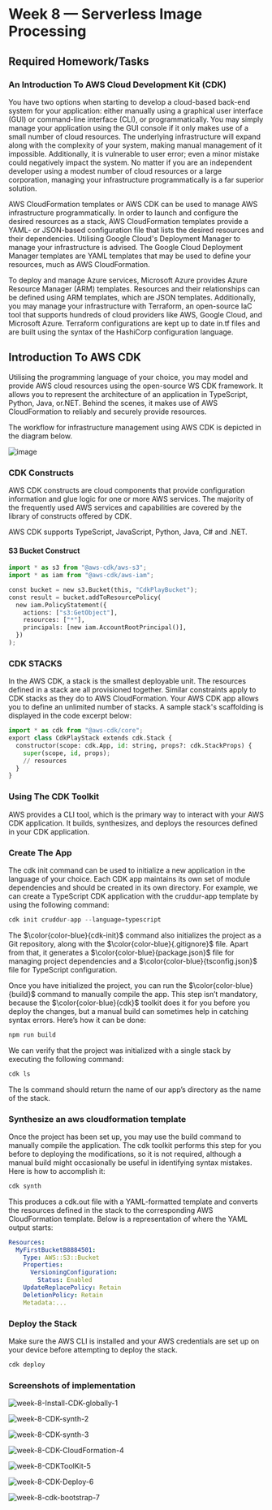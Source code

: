 # Week 8 — Serverless Image Processing

## Required Homework/Tasks

### An Introduction To AWS Cloud Development Kit (CDK)

You have two options when starting to develop a cloud-based back-end system for your application: either manually using a graphical user interface (GUI) or command-line interface (CLI), or programmatically. You may simply manage your application using the GUI console if it only makes use of a small number of cloud resources. The underlying infrastructure will expand along with the complexity of your system, making manual management of it impossible. Additionally, it is vulnerable to user error; even a minor mistake could negatively impact the system. No matter if you are an independent developer using a modest number of cloud resources or a large corporation, managing your infrastructure programmatically is a far superior solution.


AWS CloudFormation templates or AWS CDK can be used to manage AWS infrastructure programmatically. In order to launch and configure the desired resources as a stack, AWS CloudFormation templates provide a YAML- or JSON-based configuration file that lists the desired resources and their dependencies. Utilising Google Cloud's Deployment Manager to manage your infrastructure is advised. The Google Cloud Deployment Manager templates are YAML templates that may be used to define your resources, much as AWS CloudFormation.

To deploy and manage Azure services, Microsoft Azure provides Azure Resource Manager (ARM) templates. Resources and their relationships can be defined using ARM templates, which are JSON templates. Additionally, you may manage your infrastructure with Terraform, an open-source IaC tool that supports hundreds of cloud providers like AWS, Google Cloud, and Microsoft Azure. Terraform configurations are kept up to date in.tf files and are built using the syntax of the HashiCorp configuration language.


## Introduction To AWS CDK

Utilising the programming language of your choice, you may model and provide AWS cloud resources using the open-source WS CDK framework. It allows you to represent the architecture of an application in TypeScript, Python, Java, or.NET. Behind the scenes, it makes use of AWS CloudFormation to reliably and securely provide resources.

The workflow for infrastructure management using AWS CDK is depicted in the diagram below.

![image](https://user-images.githubusercontent.com/88502375/234672996-77ad96fc-fffc-41f9-b3e7-b2ceb6bbfd85.png)


### CDK Constructs
AWS CDK constructs are cloud components that provide configuration information and glue logic for one or more AWS services. The majority of the frequently used AWS services and capabilities are covered by the library of constructs offered by CDK. 

AWS CDK supports TypeScript, JavaScript, Python, Java, C# and .NET.

#### S3 Bucket Construct 

```py
import * as s3 from "@aws-cdk/aws-s3";
import * as iam from "@aws-cdk/aws-iam";

const bucket = new s3.Bucket(this, "CdkPlayBucket");
const result = bucket.addToResourcePolicy(
  new iam.PolicyStatement({
    actions: ["s3:GetObject"],
    resources: ["*"],
    principals: [new iam.AccountRootPrincipal()],
  })
);
```

### CDK STACKS
In the AWS CDK, a stack is the smallest deployable unit. The resources defined in a stack are all provisioned together. Similar constraints apply to CDK stacks as they do to AWS CloudFormation. Your AWS CDK app allows you to define an unlimited number of stacks. A sample stack's scaffolding is displayed in the code excerpt below:

```py
import * as cdk from "@aws-cdk/core";
export class CdkPlayStack extends cdk.Stack {
  constructor(scope: cdk.App, id: string, props?: cdk.StackProps) {
    super(scope, id, props);
    // resources
  }
}
```

### Using The CDK Toolkit 

AWS provides a CLI tool, which is the primary way to interact with your AWS CDK application. It builds, synthesizes, and deploys the resources defined in your CDK application.

### Create The App
The cdk init command can be used to initialize a new application in the language of your choice. Each CDK app maintains its own set of module dependencies and should be created in its own directory. For example, we can create a TypeScript CDK application with the cruddur-app template by using the following command:

```py
cdk init cruddur-app --language=typescript
```

The $\color{color-blue}{cdk-init}$ command also initializes the project as a Git repository, along with the $\color{color-blue}{.gitignore}$ file. Apart from that, it generates a $\color{color-blue}{package.json}$ file for managing project dependencies and a $\color{color-blue}{tsconfig.json}$ file for TypeScript configuration.

Once you have initialized the project, you can run the $\color{color-blue}{build}$ command to manually compile the app. This step isn’t mandatory, because the $\color{color-blue}{cdk}$ toolkit does it for you before you deploy the changes, but a manual build can sometimes help in catching syntax errors. Here’s how it can be done:

```py
npm run build
```

We can verify that the project was initialized with a single stack by executing the following command:

```py
cdk ls
```
The ls command should return the name of our app’s directory as the name of the stack.


### Synthesize an aws cloudformation template

Once the project has been set up, you may use the build command to manually compile the application. The cdk toolkit performs this step for you before to deploying the modifications, so it is not required, although a manual build might occasionally be useful in identifying syntax mistakes. Here is how to accomplish it:

```py
cdk synth
```

This produces a cdk.out file with a YAML-formatted template and converts the resources defined in the stack to the corresponding AWS CloudFormation template. Below is a representation of where the YAML output starts:

```yml
Resources:
  MyFirstBucketB8884501:
    Type: AWS::S3::Bucket
    Properties:
      VersioningConfiguration:
        Status: Enabled
    UpdateReplacePolicy: Retain
    DeletionPolicy: Retain
    Metadata:...
```

### Deploy the Stack

Make sure the AWS CLI is installed and your AWS credentials are set up on your device before attempting to deploy the stack. 

```py
cdk deploy
```

### Screenshots of implementation

![week-8-Install-CDK-globally-1](https://user-images.githubusercontent.com/88502375/234807326-f0742c7c-172c-480e-983d-d64307b97138.jpg)


![week-8-CDK-synth-2](https://user-images.githubusercontent.com/88502375/234807362-c1a3c104-5a08-4a6f-b890-4bf79124601a.jpg)



![week-8-CDK-synth-3](https://user-images.githubusercontent.com/88502375/234807385-8681c2d4-ff84-4ede-98a0-8dca4df1cbc2.jpg)


![week-8-CDK-CloudFormation-4](https://user-images.githubusercontent.com/88502375/234807401-7704c8cb-2b02-4342-b8a3-b3291bfec207.jpg)


![week-8-CDKToolKit-5](https://user-images.githubusercontent.com/88502375/234807419-58085044-32fd-411a-864c-9cb3700d1281.jpg)


![week-8-CDK-Deploy-6](https://user-images.githubusercontent.com/88502375/234807438-3c1e1b68-4114-4608-9193-e183a20e173c.jpg)


![week-8-cdk-bootstrap-7](https://user-images.githubusercontent.com/88502375/234807460-e05e3a1a-f779-4fcc-91de-c813366da409.jpg)






